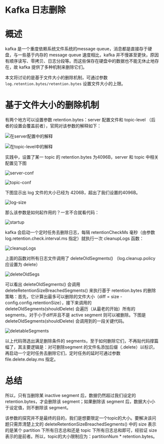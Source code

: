 Kafka 日志删除
======

# 概述

kafka 是一个重度依赖系统文件系统的message queue，消息都是直接存于硬盘，与一些基于内存的 message queue 速度相比，kafka 并不慢甚至更快，原因有顺序读写、零拷贝、日志分段等。而这些保存在硬盘中的数据也不能无休止地存在，故 kafka 提供了多种机制来删除它们。

本文将讨论的是基于文件大小的删除机制，可通过参数 `log.retention.bytes/retention.bytes` 设置文件大小的上限。

# 基于文件大小的删除机制

有两个地方可以设置参数 retention.bytes：server 配置文件和 topic-level （后者的设置会覆盖前者），官网对该参数的解释如下：

![在server配置中的解释](E:\doc\img\log.retention.bytes.jpg)

![在topic-level中的解释](E:\doc\img\retention.bytes.jpg)

实践中，设置了某一 topic 的 retention.bytes 为4096B，server 和 topic 中相关配置见下图

![server-conf](E:\doc\img\server-conf.jpg)

![topic-conf](E:\doc\img\topic-conf.jpg)

下图显示出 log 文件的大小已经为 4206B，超出了我们设置的4096B。

![log-size](E:\doc\img\log-size.jpg)

那么该参数是如何起作用的？一言不合就看代码：

![startup](E:\doc\img\startup.jpg)

kafka 会启动一个定时任务去删除日志，每隔 retentionCheckMs 毫秒（由参数 log.retention.check.interval.ms 指定）就执行一次 cleanupLogs 函数：

![cleanupLogs](E:\doc\img\cleanupLogs.jpg)

上面的函数对所有日志文件调用了 deleteOldSegments() （log.cleanup.policy 应设置为 delete）

![deleteOldSegs](E:\doc\img\code1.jpg)

可以看出 deleteOldSegments() 会调用 deleteRetentionSizeBreachedSegments() 来执行基于 retention.bytes 的删除策略：首先，它计算出最多可以删除的文件大小（diff = size - config.config.retentionSize），接下来调用的 deleteOldSegments(shouldDelete) 会遍历（从最老的开始）所有的 segments，对于小于diff并且不是 active segment 则可以被删除。下图是 deleteOldSegments(shouldDelete) 会调用到的一段关键代码。

![deletableSegments](E:\doc\img\deletableSegments.jpg)

以上代码筛选出满足删除条件的 segments，至于如何删除它们，不再贴代码撑篇幅了，其主要逻辑是：对可删除segment 的文件名添加后缀（.delete）以标识，再启动一个定时任务去删除它们，定时任务的延时可通过参数 file.delete.delay.ms 指定。

# 总结
所以，只有当删除某 inactive segment 后，数据仍然超过我们设定的 retention.bytes，才会删除该 segment；如果删除该 segment 后，数据大小小于设定值，则不删除该 segment。

该参数的探究并不是最终的目的，我们是想要限定一个topic的大小。要解决该问题只需弄清楚上文的 deleteRetentionSizeBreachedSegments() 中的 size 表示的是某个 partition 下所有日志总和还是 topic 下所有日志总和即可，经验证 size 表示的是前者。所以，topic的大小限制应为：partitionNum * retention.bytes。